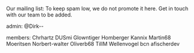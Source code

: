 Our mailing list: To keep spam low, we do not promote it here. Get in touch with our team to be added.

admin: @Dirk--

members: 
    Chrhartz
    DUSmi
    Glowntiger
    Homberger
    Kannix
    Martin68
    Moeritsen
    Norbert-walter
    Oliverb68
    TillM
    Wellenvogel
    bcn
    afischerdev
